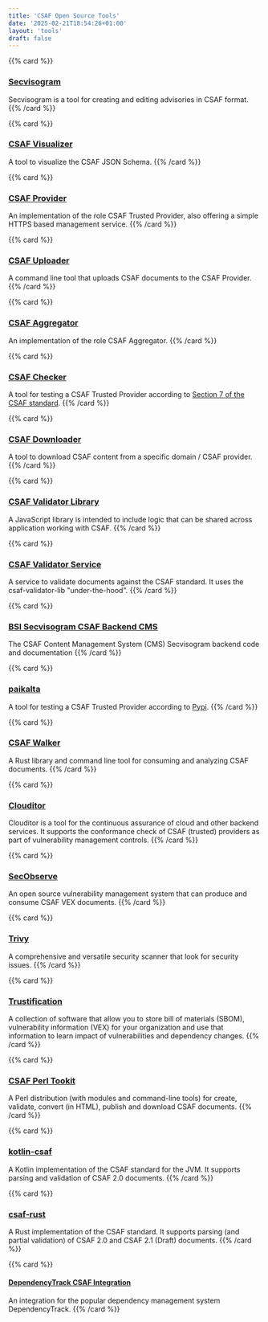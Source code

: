 ```yaml
---
title: 'CSAF Open Source Tools'
date: '2025-02-21T18:54:26+01:00'
layout: 'tools'
draft: false
---
```

<!--
  SPDX-License-Identifier: Apache-2.0

  SPDX-FileCopyrightText: 2025 German Federal Office for Information Security (BSI) <https://www.bsi.bund.de>

  This file is Free Software under the Apache-2.0 License
  without warranty, see README.md and LICENSES/Apache-2.0.txt for details.
-->

{{% card %}}
### [Secvisogram](https://secvisogram.github.io/)
Secvisogram is a tool for creating and editing advisories in CSAF format.
{{% /card %}}

{{% card %}}
### [CSAF Visualizer](https://json.csaf.io/)
A tool to visualize the CSAF JSON Schema.
{{% /card %}}

{{% card %}}
### [CSAF Provider](https://github.com/gocsaf/csaf/blob/main/docs/csaf_provider.md)
An implementation of the role CSAF Trusted Provider, also offering a simple HTTPS based management service.
{{% /card %}}

{{% card %}}
### [CSAF Uploader](https://github.com/gocsaf/csaf/blob/main/docs/csaf_uploader.md)
A command line tool that uploads CSAF documents to the CSAF Provider.
{{% /card %}}

{{% card %}}
### [CSAF Aggregator](https://github.com/gocsaf/csaf/blob/main/docs/csaf_aggregator.md)
An implementation of the role CSAF Aggregator.
{{% /card %}}

{{% card %}}
### [CSAF Checker](https://github.com/gocsaf/csaf/blob/main/docs/csaf_checker.md)
A tool for testing a CSAF Trusted Provider according to [Section 7 of the CSAF standard](https://docs.oasis-open.org/csaf/csaf/v2.0/os/csaf-v2.0-os.html#7-distributing-csaf-documents).
{{% /card %}}

{{% card %}}
### [CSAF Downloader](https://github.com/gocsaf/csaf/blob/main/docs/csaf_downloader.md)
A tool to download CSAF content from a specific domain / CSAF provider.<br>
{{% /card %}}

{{% card %}}
### [CSAF Validator Library](https://github.com/secvisogram/csaf-validator-lib)
A JavaScript library is intended to include logic that can be shared across application working with CSAF.
{{% /card %}}

{{% card %}}
### [CSAF Validator Service](https://github.com/secvisogram/csaf-validator-service)
A service to validate documents against the CSAF standard. It uses the csaf-validator-lib "under-the-hood".
{{% /card %}}

{{% card %}}
### [BSI Secvisogram CSAF Backend CMS](https://github.com/secvisogram/csaf-cms-backend)
The CSAF Content Management System (CMS) Secvisogram backend code and documentation
{{% /card %}}

{{% card %}}
### [paikalta](https://pypi.org/project/paikalta/)
A tool for testing a CSAF Trusted Provider according to [Pypi](https://pypi.org/project/paikalta/).
{{% /card %}}

{{% card %}}
### [CSAF Walker](https://github.com/ctron/csaf-walker)
A Rust library and command line tool for consuming and analyzing CSAF documents.
{{% /card %}}

{{% card %}}
### [Clouditor](https://github.com/clouditor/clouditor?tab=readme-ov-file#using-the-extra-discoverers-eg-csaf)
Clouditor is a tool for the continuous assurance of cloud and other backend services. It supports the conformance check of CSAF (trusted) providers as part of vulnerability management controls.
{{% /card %}}

{{% card %}}
### [SecObserve](https://github.com/MaibornWolff/SecObserve)
An open source vulnerability management system that can produce and consume CSAF VEX documents.
{{% /card %}}

{{% card %}}
### [Trivy](https://aquasecurity.github.io/trivy/)
A comprehensive and versatile security scanner that look for security issues.
{{% /card %}}

{{% card %}}
### [Trustification](https://github.com/trustification/trustification)
A collection of software that allow you to store bill of materials (SBOM), vulnerability information (VEX) for your organization and use that information to learn impact of vulnerabilities and dependency changes.
{{% /card %}}

{{% card %}}
### [CSAF Perl Tookit](https://metacpan.org/dist/CSAF)
A Perl distribution (with modules and command-line tools) for create, validate, convert (in HTML), publish and download CSAF documents.
{{% /card %}}

{{% card %}}
### [kotlin-csaf](https://github.com/csaf-sbom/kotlin-csaf)
A Kotlin implementation of the CSAF standard for the JVM. It supports parsing and validation of CSAF 2.0 documents.
{{% /card %}}

{{% card %}}
### [csaf-rust](https://github.com/csaf-poc/csaf-rust)
A Rust implementation of the CSAF standard. It supports parsing (and partial validation) of CSAF 2.0 and CSAF 2.1 (Draft) documents.
{{% /card %}}

{{% card %}}
#### [DependencyTrack CSAF Integration](https://github.com/csaf-sbom/hyades-csaf)
An integration for the popular dependency management system DependencyTrack.
{{% /card %}}